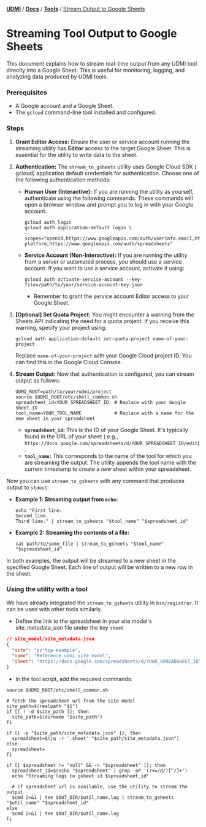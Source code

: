 [**UDMI**](../../) / [**Docs**](../) / [**Tools**](./) / [Stream Output to Google Sheets](#)

# Streaming Tool Output to Google Sheets

This document explains how to stream real-time output from any UDMI tool
directly into a Google Sheet. This is useful for monitoring, logging, and
analyzing data produced by UDMI tools.

### Prerequisites

* A Google account and a Google Sheet.
* The `gcloud` command-line tool installed and configured.

### Steps

1. **Grant Editor Access:** Ensure the user or service account running the
   streaming utility has **Editor** access to the target Google Sheet. This is
   essential for the utility to write data to the sheet.

2. **Authentication:** The `stream_to_gsheets` utility uses Google Cloud SDK (
   gcloud) application default credentials for authentication. Choose one of the
   following authentication methods:

    * **Human User (Interactive):**  If you are running the utility as yourself,
      authenticate using the following commands. These commands will open a
      browser window and prompt you to log in with your Google account.

      ```shell
      gcloud auth login
      gcloud auth application-default login \
      --scopes="openid,https://www.googleapis.com/auth/userinfo.email,https://www.googleapis.com/auth/cloud-platform,https://www.googleapis.com/auth/spreadsheets"
      ```

    * **Service Account (Non-Interactive):** If you are running the utility from
      a server or automated process, you should use a service account.
      If you want to use a service account, activate it using:

      ```shell
      gcloud auth activate-service-account --key-file=/path/to/your/service-account-key.json
      ```
        * Remember to grant the service account Editor access to your Google
          Sheet.

3. **[Optional] Set Quota Project:**  You might encounter a warning from the
   Sheets API indicating the need for a quota project. If you receive this
   warning, specify your project using:

    ```shell
    gcloud auth application-default set-quota-project name-of-your-project
    ```

   Replace `name-of-your-project` with your Google Cloud project ID. You can
   find this in the Google Cloud Console.

4. **Stream Output:**
   Now that authentication is configured, you can stream output as follows:

    ```shell
    UDMI_ROOT=path/to/your/udmi/project
    source $UDMI_ROOT/etc/shell_common.sh
    spreadsheet_id=YOUR_SPREADSHEET_ID  # Replace with your Google Sheet ID
    tool_name=YOUR_TOOL_NAME            # Replace with a name for the new sheet in your spreadsheet
    ```

    * **`spreadsheet_id`:**  This is the ID of your Google Sheet. It's typically
      found in the URL of your sheet (
      e.g., `https://docs.google.com/spreadsheets/d/YOUR_SPREADSHEET_ID/edit`).
    * **`tool_name`:**  This corresponds to the name of the tool for which you 
      are streaming the output. The utility appends the tool name with the 
      current timestamp to create a *new* sheet within your spreadsheet. 


Now you can use `stream_to_gsheets` with any command that produces output to `stdout`:

* **Example 1: Streaming output from `echo`:**
  ```shell
  echo "First line.
  Second line.
  Third line." | stream_to_gsheets "$tool_name" "$spreadsheet_id"
  ```

* **Example 2: Streaming the contents of a file:**

  ```shell
  cat path/to/some_file | stream_to_gsheets "$tool_name" "$spreadsheet_id"
  ```

   
In both examples, the output will be streamed to a new sheet in the specified 
Google Sheet. Each line of output will be written to a new row in the sheet.


### Using the utility with a tool

We have already integrated the `stream_to_gsheets` utility in `bin/registrar`. 
It can be used with other tools similarly.

* Define the link to the spreadsheet in your site model's site_metadata.json
  file under the key `sheet`
```json lines
// site_model/site_metadata.json
{
  "site": "zz-top-example",
  "name": "Reference udmi site model",
  "sheet": "https://docs.google.com/spreadsheets/d/YOUR_SPREADSHEET_ID"
}
```
* In the tool script, add the required commands:
```shell
source $UDMI_ROOT/etc/shell_common.sh

# fetch the spreadsheet url from the site model
site_path=$(realpath "$1")
if [[ ! -d $site_path ]]; then
  site_path=$(dirname "$site_path")
fi

if [[ -e "$site_path/site_metadata.json" ]]; then
  spreadsheet=$(jq -r '.sheet' "$site_path/site_metadata.json")
else
  spreadsheet=
fi

if [[ $spreadsheet != "null" && -n "$spreadsheet" ]]; then
  spreadsheet_id=$(echo "$spreadsheet" | grep -oP '(?<=/d/)[^/]+')
  echo "Streaming logs to gsheet id $spreadsheet_id"
  
  # if spreadsheet url is available, use the utility to stream the output
  $cmd 2>&1 | tee $OUT_DIR/$util_name.log | stream_to_gsheets "$util_name" "$spreadsheet_id"
else
  $cmd 2>&1 | tee $OUT_DIR/$util_name.log
fi
```